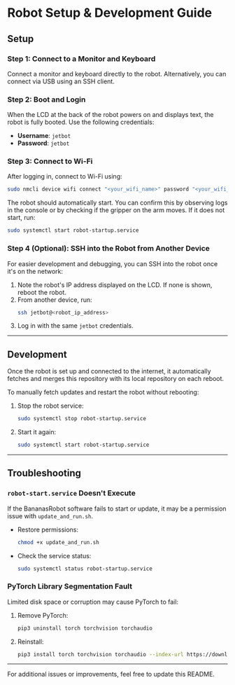 # Robot Setup & Development Guide

## Setup

### Step 1: Connect to a Monitor and Keyboard
Connect a monitor and keyboard directly to the robot. Alternatively, you can connect via USB using an SSH client.

### Step 2: Boot and Login
When the LCD at the back of the robot powers on and displays text, the robot is fully booted. Use the following credentials:
- **Username**: `jetbot`
- **Password**: `jetbot`

### Step 3: Connect to Wi-Fi
After logging in, connect to Wi-Fi using:
```bash
sudo nmcli device wifi connect "<your_wifi_name>" password "<your_wifi_password>"
```

The robot should automatically start. You can confirm this by observing logs in the console or by checking if the gripper on the arm moves. If it does not start, run:
```bash
sudo systemctl start robot-startup.service
```

### Step 4 (Optional): SSH into the Robot from Another Device
For easier development and debugging, you can SSH into the robot once it's on the network:

1. Note the robot's IP address displayed on the LCD. If none is shown, reboot the robot.
2. From another device, run:
   ```bash
   ssh jetbot@<robot_ip_address>
   ```
3. Log in with the same `jetbot` credentials.

---

## Development
Once the robot is set up and connected to the internet, it automatically fetches and merges this repository with its local repository on each reboot.

To manually fetch updates and restart the robot without rebooting:
1. Stop the robot service:
   ```bash
   sudo systemctl stop robot-startup.service
   ```
2. Start it again:
   ```bash
   sudo systemctl start robot-startup.service
   ```

---

## Troubleshooting

### `robot-start.service` Doesn't Execute
If the BananasRobot software fails to start or update, it may be a permission issue with `update_and_run.sh`.

- Restore permissions:
  ```bash
  chmod +x update_and_run.sh
  ```
- Check the service status:
  ```bash
  sudo systemctl status robot-startup.service
  ```

### PyTorch Library Segmentation Fault
Limited disk space or corruption may cause PyTorch to fail:

1. Remove PyTorch:
   ```bash
   pip3 uninstall torch torchvision torchaudio
   ```
2. Reinstall:
   ```bash
   pip3 install torch torchvision torchaudio --index-url https://download.pytorch.org/whl/cpu
   ```

---

For additional issues or improvements, feel free to update this README.
